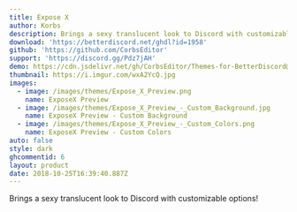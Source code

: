 ```yaml
---
title: Expose X
author: Korbs
description: Brings a sexy translucent look to Discord with customizable options!
download: 'https://betterdiscord.net/ghdl?id=1958'
github: 'https://github.com/CorbsEditor'
support: 'https://discord.gg/Pdz7jAH'
demo: https://cdn.jsdelivr.net/gh/CorbsEditor/Themes-for-BetterDiscord@master/Expose%20X/ExposeXRaw.theme.css
thumbnail: https://i.imgur.com/wxA2YcQ.jpg
images:
  - image: /images/themes/Expose_X_Preview.png
    name: ExposeX Preview
  - image: /images/themes/Expose_X_Preview_-_Custom_Background.jpg
    name: ExposeX Preview - Custom Background
  - image: /images/themes/Expose_X_Preview_-_Custom_Colors.png
    name: ExposeX Preview - Custom Colors
auto: false
style: dark
ghcommentid: 6
layout: product
date: 2018-10-25T16:39:40.887Z
---
```

Brings a sexy translucent look to Discord with customizable options!